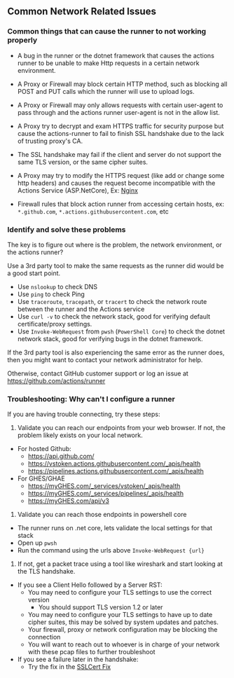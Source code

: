 ## Common Network Related Issues

### Common things that can cause the runner to not working properly

- A bug in the runner or the dotnet framework that causes the actions runner to be unable to make Http requests in a certain network environment.

- A Proxy or Firewall may block certain HTTP method, such as blocking all POST and PUT calls which the runner will use to upload logs.

- A Proxy or Firewall may only allows requests with certain user-agent to pass through and the actions runner user-agent is not in the allow list.

- A Proxy try to decrypt and exam HTTPS traffic for security purpose but cause the actions-runner to fail to finish SSL handshake due to the lack of trusting proxy's CA.

- The SSL handshake may fail if the client and server do not support the same TLS version, or the same cipher suites.

- A Proxy may try to modify the HTTPS request (like add or change some http headers) and causes the request become incompatible with the Actions Service (ASP.NetCore), Ex: [Nginx](https://github.com/dotnet/aspnetcore/issues/17081)

- Firewall rules that block action runner from accessing certain hosts, ex: `*.github.com`, `*.actions.githubusercontent.com`, etc


### Identify and solve these problems

The key is to figure out where is the problem, the network environment, or the actions runner?

Use a 3rd party tool to make the same requests as the runner did would be a good start point.

- Use `nslookup` to check DNS
- Use `ping` to check Ping
- Use `traceroute`, `tracepath`, or `tracert` to check the network route between the runner and the Actions service 
- Use `curl -v` to check the network stack, good for verifying default certificate/proxy settings.
- Use `Invoke-WebRequest` from `pwsh` (`PowerShell Core`) to check the dotnet network stack, good for verifying bugs in the dotnet framework.

If the 3rd party tool is also experiencing the same error as the runner does, then you might want to contact your network administrator for help.

Otherwise, contact GitHub customer support or log an issue at https://github.com/actions/runner

### Troubleshooting: Why can't I configure a runner
If you are having trouble connecting, try these steps:
1. Validate you can reach our endpoints from your web browser. If not, the problem likely exists on your local network.
  - For hosted Github:
    - https://api.github.com/
    - https://vstoken.actions.githubusercontent.com/_apis/health
    - https://pipelines.actions.githubusercontent.com/_apis/health
  - For GHES/GHAE
    - https://myGHES.com/_services/vstoken/_apis/health
    - https://myGHES.com/_services/pipelines/_apis/health
    - https://myGHES.com/api/v3
1. Validate you can reach those endpoints in powershell core
  - The runner runs on .net core, lets validate the local settings for that stack
  - Open up `pwsh`
  - Run the command using the urls above `Invoke-WebRequest {url}`
1. If not, get a packet trace using a tool like wireshark and start looking at the TLS handshake. 
  - If you see a Client Hello followed by a Server RST:
    - You may need to configure your TLS settings to use the correct version
      - You should support TLS version 1.2 or later
    - You may need to configure your TLS settings to have up to date cipher suites, this may be solved by system updates and patches.
    - Your firewall, proxy or network configuration may be blocking the connection
    - You will want to reach out to whoever is in charge of your network with these pcap files to further troubleshoot
  - If you see a failure later in the handshake:
    - Try the fix in the [SSLCert Fix](./sslcert.md)
